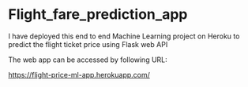 # Flight_fare_prediction_app

I have deployed this end to end Machine Learning project on Heroku to predict the flight ticket price using Flask web API

The web app can be accessed by following URL:

https://flight-price-ml-app.herokuapp.com/
